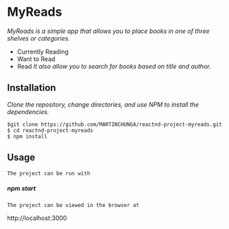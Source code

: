# MyReads

_MyReads is a simple app that allows you to place books in one of three shelves or categories._

-   Currently Reading
-   Want to Read
-   Read
    _It also allow you to search for books based on title and author._

## Installation

_Clone the repository, change directories, and use NPM to install the dependencies._

```
$git clone https://github.com/MARTINCHUNGA/reactnd-project-myreads.git
$ cd reactnd-project-myreads
$ npm install
```

## Usage

`The project can be run with`

##### npm start

`The project can be viewed in the browser at`

http://localhost:3000
